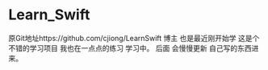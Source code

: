 # Learn_Swift
原Git地址https://github.com/cjiong/LearnSwift
博主 也是最近刚开始学  这是个不错的学习项目 
我也在一点点的练习  学习中。
后面 会慢慢更新 自己写的东西进来。

